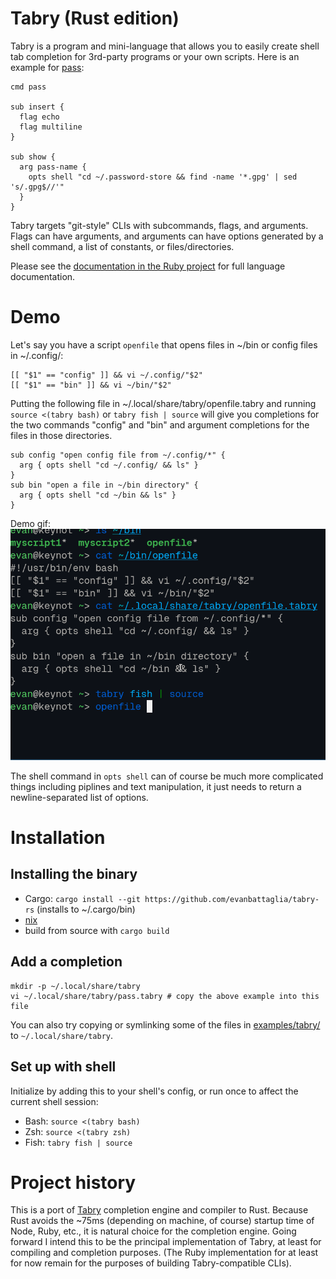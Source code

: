 # Tabry (Rust edition)
Tabry is a program and mini-language that allows you to easily create shell tab completion for 3rd-party programs or your own scripts. Here is an example for [pass](https://www.passwordstore.org/):

```
cmd pass

sub insert {
  flag echo
  flag multiline
}

sub show {
  arg pass-name {
    opts shell "cd ~/.password-store && find -name '*.gpg' | sed 's/.gpg$//'"
  }
}
```

Tabry targets "git-style" CLIs with subcommands, flags, and arguments. Flags can have arguments, and arguments can have options generated by a shell command, a list of constants, or files/directories.

Please see the [documentation in the Ruby project](https://github.com/evanbattaglia/tabry/blob/master/LANGUAGE_REFERENCE.md) for full language documentation.

# Demo

Let's say you have a script `openfile` that opens files in ~/bin or config files in ~/.config/:

```
[[ "$1" == "config" ]] && vi ~/.config/"$2"
[[ "$1" == "bin" ]] && vi ~/bin/"$2"
```

Putting the following file in ~/.local/share/tabry/openfile.tabry and running `source <(tabry bash)` or `tabry fish | source` will give you completions for the two commands "config" and "bin" and argument completions for the files in those directories.

```
sub config "open config file from ~/.config/*" {
  arg { opts shell "cd ~/.config/ && ls" }
}
sub bin "open a file in ~/bin directory" {
  arg { opts shell "cd ~/bin && ls" }
}
```

Demo gif:
![Demo gif](./doc/demo.gif)

The shell command in `opts shell` can of course be much more complicated things including piplines and text manipulation, it just needs to return a newline-separated list of options.

# Installation

## Installing the binary
* Cargo: `cargo install --git https://github.com/evanbattaglia/tabry-rs` (installs to ~/.cargo/bin)
* [nix](nix/README.md)
* build from source with `cargo build`

## Add a completion

```
mkdir -p ~/.local/share/tabry
vi ~/.local/share/tabry/pass.tabry # copy the above example into this file
```

You can also try copying or symlinking some of the files in [examples/tabry/](./examples/tabry/) to `~/.local/share/tabry`.

## Set up with shell

Initialize by adding this to your shell's config, or run once to affect the current shell session:
* Bash: `source <(tabry bash)`
* Zsh: `source <(tabry zsh)`
* Fish: `tabry fish | source`

# Project history

This is a port of [Tabry](https://github.com/evanbattaglia/tabry/) completion engine and compiler to Rust. Because Rust avoids the ~75ms (depending on machine, of course) startup time of Node, Ruby, etc., it is natural choice for the completion engine. Going forward I intend this to be the principal implementation of Tabry, at least for compiling and completion purposes. (The Ruby implementation for at least for now remain for the purposes of building Tabry-compatible CLIs). 

